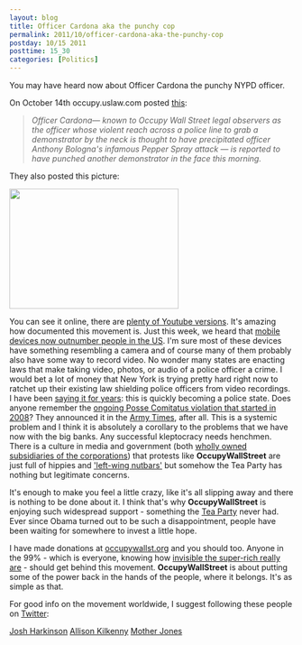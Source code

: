 ```yaml
---
layout: blog
title: Officer Cardona aka the punchy cop
permalink: 2011/10/officer-cardona-aka-the-punchy-cop
postday: 10/15 2011
posttime: 15_30
categories: [Politics]
---
```


You may have heard now about Officer Cardona the punchy NYPD officer.

On October 14th occupy.uslaw.com posted <a href="http://axel.me/4e">this</a>:

<blockquote><em>Officer Cardona— known to Occupy Wall Street legal observers as the officer whose violent reach across a police line to grab a demonstrator by the neck is thought to have precipitated  officer Anthony Bologna's infamous Pepper Spray attack — is reported to have punched another demonstrator in the face this morning.</em></blockquote>

They also posted this picture:

<a href="http://blog.kristeraxel.com/wp-content/uploads/2011/10/New-York-City-Police-Depa-014.jpg"><img src="http://blog.kristeraxel.com/wp-content/uploads/2011/10/New-York-City-Police-Depa-014-300x213.jpg" alt="" title="New-York-City-Police-Depa-014" width="300" height="213" class="aligncenter size-medium wp-image-1386" /></a>

You can see it online, there are <a href="http://www.youtube.com/results?search_query=ows+punch&aq=f" target="_blank">plenty of Youtube versions</a>. It's amazing how documented this movement is. Just this week, we heard that <a href="http://axel.me/4f">mobile devices now outnumber people in the US</a>. I'm sure most of these devices have something resembling a camera and of course many of them probably also have some way to record video. No wonder many states are enacting laws that make taking video, photos, or audio of a police officer a crime. I would bet a lot of money that New York is trying pretty hard right now to ratchet up their existing law shielding police officers from video recordings. I have been <a href="http://axel.me/4g">saying it for years</a>: this is quickly becoming a police state. Does anyone remember the <a href="http://axel.me/4h">ongoing Posse Comitatus violation that started in 2008</a>? They announced it in the <a href="http://axel.me/4i">Army Times</a>, after all. This is a systemic problem and I think it is absolutely a corollary to the problems that we have now with the big banks. Any successful kleptocracy needs henchmen. There is a culture in media and government (both <a href="http://axel.me/4k">wholly owned subsidiaries of the corporations</a>) that protests like <strong>OccupyWallStreet</strong> are just full of hippies and <a href="http://axel.me/4j">'left-wing nutbars'</a> but somehow the Tea Party has nothing but legitimate concerns.

It's enough to make you feel a little crazy, like it's all slipping away and there is nothing to be done about it. I think that's why <strong>OccupyWallStreet</strong> is enjoying such widespread support - something the <a href=" http://axel.me/4">Tea Party</a> never had. Ever since Obama turned out to be such a disappointment, people have been waiting for somewhere to invest a little hope.

I have made donations at <a href="http://www.occupywallst.org/">occupywallst.org</a> and you should too. Anyone in the 99% - which is everyone, knowing how <a href="http://axel.me/4m" target="_blank">invisible the super-rich really are</a> - should get behind this movement. <strong>OccupyWallStreet</strong> is about putting some of the power back in the hands of the people, where it belongs. It's as simple as that.

For good info on the movement worldwide, I suggest following these people on <a href="https://twitter.com/">Twitter</a>:

<a href="https://twitter.com/#!/joshharkinson">Josh Harkinson</a>
<a href="https://twitter.com/#!/allisonkilkenny">Allison Kilkenny</a>
<a href="https://twitter.com/#!/motherjones">Mother Jones</a>


